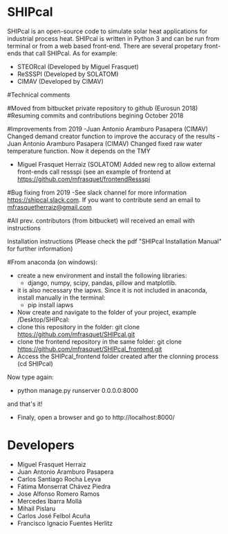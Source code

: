 # SHIPcal

SHIPcal is an open-source code to simulate solar heat applications for industrial process heat. SHIPcal is written in Python 3 and can be run from terminal or from a web based front-end. There are several propetary front-ends that call SHIPcal. As for example:
- STEORcal (Developed by Miguel Frasquet)
- ReSSSPI (Developed by SOLATOM)
- CIMAV (Developed by CIMAV)

#Technical comments

#Moved from bitbucket private repository to github (Eurosun 2018)
#Resuming commits and contributions begining October 2018

#Improvements from 2019
-Juan Antonio Aramburo Pasapera (CIMAV) Changed demand creator function to improve the accuracy of the results
-Juan Antonio Aramburo Pasapera (CIMAV) Changed fixed raw water temperature function. Now it depends on the TMY
- Miguel Frasquet Herraiz (SOLATOM) Added new reg to allow external front-ends call ressspi (see an example of frontend at https://github.com/mfrasquet/frontendRessspi

#Bug fixing from 2019
-See slack channel for more information https://shipcal.slack.com. If you want to contribute send an email to mfrasquetherraiz@gmail.com

#All prev. contributors (from bitbucket) will received an email with instructions

Installation instructions (Please check the pdf "SHIPcal Installation Manual" for further information)

#From anaconda (on windows):
- create a new environment and install the following libraries:
  - django, numpy, scipy, pandas, pillow and matplotlib.
- it is also necessary the iapws. Since it is not included in anaconda, install manually in the terminal:
  - pip install iapws
- Now create and navigate to the folder of your project, example /Desktop/SHIPcal:
- clone this repository in the folder: git clone https://github.com/mfrasquet/SHIPcal.git
- clone the frontend repository in the same folder: git clone https://github.com/mfrasquet/SHIPcal_frontend.git
- Access the SHIPcal_frontend folder created after the clonning process (cd SHIPcal)

Now type again:
- python manage.py runserver 0.0.0.0:8000

and that's it!
- Finaly, open a browser and go to http://localhost:8000/

# Developers
- Miguel Frasquet Herraiz
- Juan Antonio Aramburo Pasapera
- Carlos Santiago Rocha Leyva
- Fátima Monserrat Chávez Piedra
- Jose Alfonso Romero Ramos
- Mercedes Ibarra Mollá
- Mihail Pislaru
- Carlos José Felbol Acuña
- Francisco Ignacio Fuentes Herlitz
